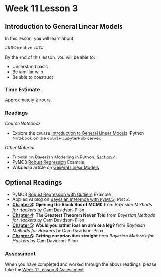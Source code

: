 # Week 11 Lesson 3 #
## Introduction to General Linear Models ##

In this lesson, you will learn about 

###Objectives ###

By the end of this lesson, you will be able to:

- Understand basic 
- Be familiar with
- Be able to construct 

### Time Estimate ###

Approximately 2 hours.

### Readings ####

_Course Notebook_

- Explore the course [Introduction to General Linear Models][l3nb]
IPython Notebook on the course JupyterHub server.

_Other Material_

- Tutorial on Bayesian Modelling in Python, [Section 4][bmps4].
- PyMC3 [Robust Regression][pymc3rr] Example
- Wikipedia article on [General Linear Models][wglm]

## Optional Readings ##

- PyMC3 [Robust Regression with Outliers][pymc3rro] Example
- Applied AI blog on [Bayesian Inference with PyMC3][aibpymc3], Part 2.
- **[Chapter 3][bmh3]: Opening the Black Box of MCMC** from  _Bayesian Methods for Hackers_ by Cam Davidson-Pilon
- **[Chapter 4][bmh4]: The Greatest Theorem Never Told** from  _Bayesian Methods for Hackers_ by Cam Davidson-Pilon
- **[Chapter 5][bmh5]: Would you rather lose an arm or a leg?** from  _Bayesian Methods for Hackers_ by Cam Davidson-Pilon
- **[Chapter 6][bmh6]: Getting our prior-ities straight** from  _Bayesian Methods for Hackers_ by Cam Davidson-Pilon

### Assessment ###

When you have completed and worked through the above readings, please take the [Week 11 Lesson 3 Assessment][la]

[l3nb]: notebooks/intro2pp-glm.ipynb

[la]: https://learn.illinois.edu/mod/quiz/

[wglm]: https://en.wikipedia.org/wiki/Generalized_linear_model

[pymc3rr]: http://pymc-devs.github.io/pymc3/GLM-robust/
[pymc3rro]: http://pymc-devs.github.io/pymc3/GLM-robust-with-outlier-detection/

[bmh3]: http://nbviewer.ipython.org/urls/raw.github.com/CamDavidsonPilon/Probabilistic-Programming-and-Bayesian-Methods-for-Hackers/master/Chapter3_MCMC/Chapter3.ipynb
[bmh4]: http://nbviewer.ipython.org/urls/raw.github.com/CamDavidsonPilon/Probabilistic-Programming-and-Bayesian-Methods-for-Hackers/master/Chapter4_TheGreatestTheoremNeverTold/Chapter4.ipynb
[bmh5]: http://nbviewer.ipython.org/urls/raw.github.com/CamDavidsonPilon/Probabilistic-Programming-and-Bayesian-Methods-for-Hackers/master/Chapter5_LossFunctions/Chapter5.ipynb
[bmh6]: http://nbviewer.ipython.org/urls/raw.github.com/CamDavidsonPilon/Probabilistic-Programming-and-Bayesian-Methods-for-Hackers/master/Chapter6_Priorities/Chapter6.ipynb

[bmps4]: http://nbviewer.jupyter.org/github/markdregan/Bayesian-Modelling-in-Python/blob/master/Section%204.%20Bayesian%20regression.ipynb

[aibpymc3]: http://blog.applied.ai/bayesian-inference-with-pymc3-part-2/